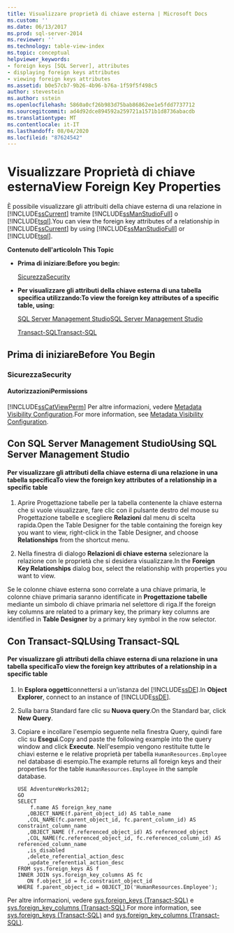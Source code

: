 ```yaml
---
title: Visualizzare proprietà di chiave esterna | Microsoft Docs
ms.custom: ''
ms.date: 06/13/2017
ms.prod: sql-server-2014
ms.reviewer: ''
ms.technology: table-view-index
ms.topic: conceptual
helpviewer_keywords:
- foreign keys [SQL Server], attributes
- displaying foreign keys attributes
- viewing foreign keys attributes
ms.assetid: b0e57cb7-9b26-4b96-b76a-1f59f5f498c5
author: stevestein
ms.author: sstein
ms.openlocfilehash: 5860a0cf26b983d75bab86862ee1e5fdd7737712
ms.sourcegitcommit: ad4d92dce894592a259721a1571b1d8736abacdb
ms.translationtype: MT
ms.contentlocale: it-IT
ms.lasthandoff: 08/04/2020
ms.locfileid: "87624542"
---
```

# <a name="view-foreign-key-properties"></a><span data-ttu-id="09bf8-102">Visualizzare Proprietà di chiave esterna</span><span class="sxs-lookup"><span data-stu-id="09bf8-102">View Foreign Key Properties</span></span>
  <span data-ttu-id="09bf8-103">È possibile visualizzare gli attribuiti della chiave esterna di una relazione in [!INCLUDE[ssCurrent](../../includes/sscurrent-md.md)] tramite [!INCLUDE[ssManStudioFull](../../includes/ssmanstudiofull-md.md)] o [!INCLUDE[tsql](../../includes/tsql-md.md)].</span><span class="sxs-lookup"><span data-stu-id="09bf8-103">You can view the foreign key attributes of a relationship in [!INCLUDE[ssCurrent](../../includes/sscurrent-md.md)] by using [!INCLUDE[ssManStudioFull](../../includes/ssmanstudiofull-md.md)] or [!INCLUDE[tsql](../../includes/tsql-md.md)].</span></span>  
  
 <span data-ttu-id="09bf8-104">**Contenuto dell'articolo**</span><span class="sxs-lookup"><span data-stu-id="09bf8-104">**In This Topic**</span></span>  
  
-   <span data-ttu-id="09bf8-105">**Prima di iniziare:**</span><span class="sxs-lookup"><span data-stu-id="09bf8-105">**Before you begin:**</span></span>  
  
     [<span data-ttu-id="09bf8-106">Sicurezza</span><span class="sxs-lookup"><span data-stu-id="09bf8-106">Security</span></span>](#Security)  
  
-   <span data-ttu-id="09bf8-107">**Per visualizzare gli attributi della chiave esterna di una tabella specifica utilizzando:**</span><span class="sxs-lookup"><span data-stu-id="09bf8-107">**To view the foreign key attributes of a specific table, using:**</span></span>  
  
     [<span data-ttu-id="09bf8-108">SQL Server Management Studio</span><span class="sxs-lookup"><span data-stu-id="09bf8-108">SQL Server Management Studio</span></span>](#SSMSProcedure)  
  
     [<span data-ttu-id="09bf8-109">Transact-SQL</span><span class="sxs-lookup"><span data-stu-id="09bf8-109">Transact-SQL</span></span>](#TsqlProcedure)  
  
##  <a name="before-you-begin"></a><a name="BeforeYouBegin"></a> <span data-ttu-id="09bf8-110">Prima di iniziare</span><span class="sxs-lookup"><span data-stu-id="09bf8-110">Before You Begin</span></span>  
  
###  <a name="security"></a><a name="Security"></a> <span data-ttu-id="09bf8-111">Sicurezza</span><span class="sxs-lookup"><span data-stu-id="09bf8-111">Security</span></span>  
  
####  <a name="permissions"></a><a name="Permissions"></a> <span data-ttu-id="09bf8-112">Autorizzazioni</span><span class="sxs-lookup"><span data-stu-id="09bf8-112">Permissions</span></span>  
 [!INCLUDE[ssCatViewPerm](../../includes/sscatviewperm-md.md)] <span data-ttu-id="09bf8-113">Per altre informazioni, vedere [Metadata Visibility Configuration](../security/metadata-visibility-configuration.md).</span><span class="sxs-lookup"><span data-stu-id="09bf8-113">For more information, see [Metadata Visibility Configuration](../security/metadata-visibility-configuration.md).</span></span>  
  
##  <a name="using-sql-server-management-studio"></a><a name="SSMSProcedure"></a> <span data-ttu-id="09bf8-114">Con SQL Server Management Studio</span><span class="sxs-lookup"><span data-stu-id="09bf8-114">Using SQL Server Management Studio</span></span>  
  
#### <a name="to-view-the-foreign-key-attributes-of-a-relationship-in-a-specific-table"></a><span data-ttu-id="09bf8-115">Per visualizzare gli attributi della chiave esterna di una relazione in una tabella specifica</span><span class="sxs-lookup"><span data-stu-id="09bf8-115">To view the foreign key attributes of a relationship in a specific table</span></span>  
  
1.  <span data-ttu-id="09bf8-116">Aprire Progettazione tabelle per la tabella contenente la chiave esterna che si vuole visualizzare, fare clic con il pulsante destro del mouse su Progettazione tabelle e scegliere **Relazioni** dal menu di scelta rapida.</span><span class="sxs-lookup"><span data-stu-id="09bf8-116">Open the Table Designer for the table containing the foreign key you want to view, right-click in the Table Designer, and choose **Relationships** from the shortcut menu.</span></span>  
  
2.  <span data-ttu-id="09bf8-117">Nella finestra di dialogo **Relazioni di chiave esterna** selezionare la relazione con le proprietà che si desidera visualizzare.</span><span class="sxs-lookup"><span data-stu-id="09bf8-117">In the **Foreign Key Relationships** dialog box, select the relationship with properties you want to view.</span></span>  
  
 <span data-ttu-id="09bf8-118">Se le colonne chiave esterna sono correlate a una chiave primaria, le colonne chiave primaria saranno identificate in **Progettazione tabelle** mediante un simbolo di chiave primaria nel selettore di riga.</span><span class="sxs-lookup"><span data-stu-id="09bf8-118">If the foreign key columns are related to a primary key, the primary key columns are identified in **Table Designer** by a primary key symbol in the row selector.</span></span>  
  
##  <a name="using-transact-sql"></a><a name="TsqlProcedure"></a> <span data-ttu-id="09bf8-119">Con Transact-SQL</span><span class="sxs-lookup"><span data-stu-id="09bf8-119">Using Transact-SQL</span></span>  
  
#### <a name="to-view-the-foreign-key-attributes-of-a-relationship-in-a-specific-table"></a><span data-ttu-id="09bf8-120">Per visualizzare gli attributi della chiave esterna di una relazione in una tabella specifica</span><span class="sxs-lookup"><span data-stu-id="09bf8-120">To view the foreign key attributes of a relationship in a specific table</span></span>  
  
1.  <span data-ttu-id="09bf8-121">In **Esplora oggetti**connettersi a un'istanza del [!INCLUDE[ssDE](../../includes/ssde-md.md)].</span><span class="sxs-lookup"><span data-stu-id="09bf8-121">In **Object Explorer**, connect to an instance of [!INCLUDE[ssDE](../../includes/ssde-md.md)].</span></span>  
  
2.  <span data-ttu-id="09bf8-122">Sulla barra Standard fare clic su **Nuova query**.</span><span class="sxs-lookup"><span data-stu-id="09bf8-122">On the Standard bar, click **New Query**.</span></span>  
  
3.  <span data-ttu-id="09bf8-123">Copiare e incollare l'esempio seguente nella finestra Query, quindi fare clic su **Esegui**.</span><span class="sxs-lookup"><span data-stu-id="09bf8-123">Copy and paste the following example into the query window and click **Execute**.</span></span> <span data-ttu-id="09bf8-124">Nell'esempio vengono restituite tutte le chiavi esterne e le relative proprietà per tabella `HumanResources.Employee` nel database di esempio.</span><span class="sxs-lookup"><span data-stu-id="09bf8-124">The example returns all foreign keys and their properties for the table `HumanResources.Employee` in the sample database.</span></span>  
  
    ```  
    USE AdventureWorks2012;  
    GO  
    SELECT   
        f.name AS foreign_key_name  
       ,OBJECT_NAME(f.parent_object_id) AS table_name  
       ,COL_NAME(fc.parent_object_id, fc.parent_column_id) AS constraint_column_name  
       ,OBJECT_NAME (f.referenced_object_id) AS referenced_object  
       ,COL_NAME(fc.referenced_object_id, fc.referenced_column_id) AS referenced_column_name  
       ,is_disabled  
       ,delete_referential_action_desc  
       ,update_referential_action_desc  
    FROM sys.foreign_keys AS f  
    INNER JOIN sys.foreign_key_columns AS fc   
       ON f.object_id = fc.constraint_object_id   
    WHERE f.parent_object_id = OBJECT_ID('HumanResources.Employee');  
    ```  
  
 <span data-ttu-id="09bf8-125">Per altre informazioni, vedere [sys.foreign_keys &#40;Transact-SQL&#41;](/sql/relational-databases/system-catalog-views/sys-foreign-keys-transact-sql) e [sys.foreign_key_columns &#40;Transact-SQL&#41;](/sql/relational-databases/system-catalog-views/sys-foreign-key-columns-transact-sql).</span><span class="sxs-lookup"><span data-stu-id="09bf8-125">For more information, see [sys.foreign_keys &#40;Transact-SQL&#41;](/sql/relational-databases/system-catalog-views/sys-foreign-keys-transact-sql) and [sys.foreign_key_columns &#40;Transact-SQL&#41;](/sql/relational-databases/system-catalog-views/sys-foreign-key-columns-transact-sql).</span></span>  
  
###  <a name="TsqlExample"></a>  
